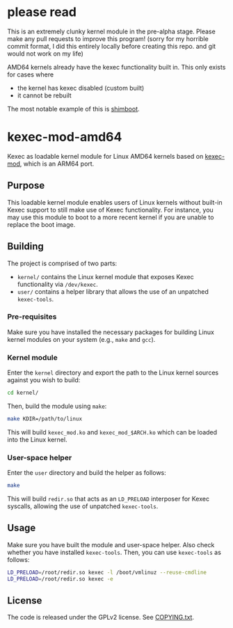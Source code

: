 # please read
This is an extremely clunky kernel module in the pre-alpha stage. Please make any pull requests to improve this program!
(sorry for my horrible commit format, I did this entirely locally before creating this repo. and git would not work on my life)

AMD64 kernels already have the kexec functionality built in. This only exists for cases where 
- the kernel has kexec disabled (custom built)
- it cannot be rebuilt

The most notable example of this is [shimboot](https://github.com/ading2210/shimboot).
# kexec-mod-amd64
Kexec as loadable kernel module for Linux AMD64 kernels based on
[kexec-mod](https://github.com/fabianishere/kexec-mod), which is an ARM64 port.

## Purpose
This loadable kernel module enables users of Linux kernels without built-in
Kexec support to still make use of Kexec functionality. For instance, you may
use this module to boot to a more recent kernel if you are unable to replace
the boot image.

## Building
The project is comprised of two parts:

- `kernel/` contains the Linux kernel module that exposes Kexec functionality
via `/dev/kexec`.
- `user/` contains a helper library that allows the use of an unpatched
`kexec-tools`.

### Pre-requisites
Make sure you have installed the necessary packages for building Linux kernel
modules on your system (e.g., `make` and `gcc`).

### Kernel module
Enter the `kernel` directory and export the path to the Linux kernel sources
against you wish to build:

```bash
cd kernel/
```
Then, build the module using `make`:
```bash
make KDIR=/path/to/linux
```
This will build `kexec_mod.ko` and `kexec_mod_$ARCH.ko` which can be loaded
into the Linux kernel.

### User-space helper
Enter the `user` directory and build the helper as follows:
```bash
make
```
This will build `redir.so` that acts as an `LD_PRELOAD` interposer for Kexec
syscalls, allowing the use of unpatched `kexec-tools`.

## Usage
Make sure you have built the module and user-space helper. Also check whether you
have installed `kexec-tools`. Then, you can use `kexec-tools` as follows:

```bash
LD_PRELOAD=/root/redir.so kexec -l /boot/vmlinuz --reuse-cmdline
LD_PRELOAD=/root/redir.so kexec -e
```

## License
The code is released under the GPLv2 license. See [COPYING.txt](/COPYING.txt).
